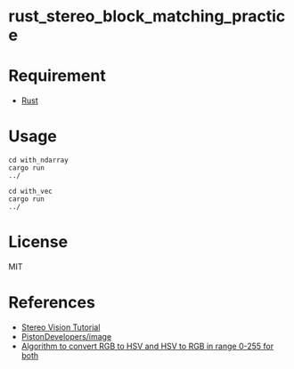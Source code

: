 # rust_stereo_block_matching_practice

# Requirement
- [Rust](https://www.rust-lang.org)

# Usage
```
cd with_ndarray
cargo run
../
```

```
cd with_vec
cargo run
../
```

# License
MIT

# References
- [Stereo Vision Tutorial](http://mccormickml.com/2014/01/10/stereo-vision-tutorial-part-i/)
- [PistonDevelopers/image](https://github.com/PistonDevelopers/image)
- [Algorithm to convert RGB to HSV and HSV to RGB in range 0-255 for both](https://stackoverflow.com/questions/3018313/algorithm-to-convert-rgb-to-hsv-and-hsv-to-rgb-in-range-0-255-for-both)
